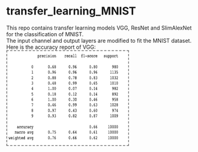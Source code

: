 # transfer_learning_MNIST
This repo contains transfer learning models VGG, ResNet and SlimAlexNet for the classification of MNIST. <br>
The input channel and output layers are modified to fit the MNIST dataset.<br>
Here is the accuracy report of VGG:<br>
<img align='center' style="border-color:gray;border-width:2px;border-style:dashed"  src="VGG_accuracy_report.png" width = "320px" height="250px" ></img>




